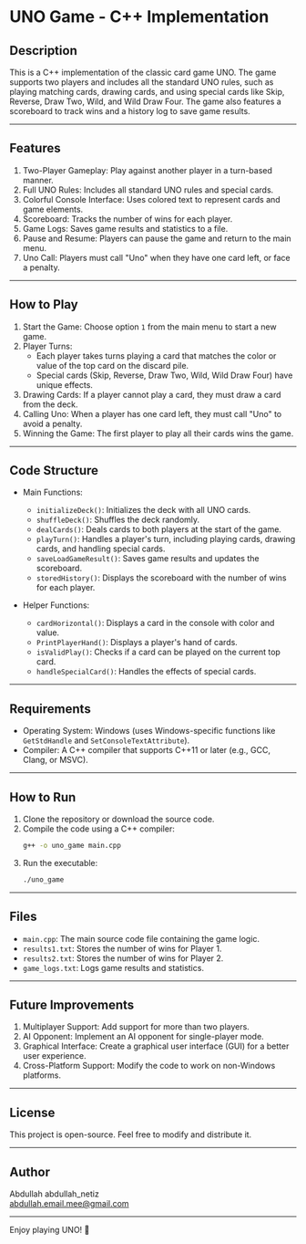# UNO Game - C++ Implementation

## Description
This is a C++ implementation of the classic card game UNO. The game supports two players and includes all the standard UNO rules, such as playing matching cards, drawing cards, and using special cards like Skip, Reverse, Draw Two, Wild, and Wild Draw Four. The game also features a scoreboard to track wins and a history log to save game results.

---

## Features
1. Two-Player Gameplay: Play against another player in a turn-based manner.
2. Full UNO Rules: Includes all standard UNO rules and special cards.
3. Colorful Console Interface: Uses colored text to represent cards and game elements.
4. Scoreboard: Tracks the number of wins for each player.
5. Game Logs: Saves game results and statistics to a file.
6. Pause and Resume: Players can pause the game and return to the main menu.
7. Uno Call: Players must call "Uno" when they have one card left, or face a penalty.

---

## How to Play
1. Start the Game: Choose option `1` from the main menu to start a new game.
2. Player Turns:
   - Each player takes turns playing a card that matches the color or value of the top card on the discard pile.
   - Special cards (Skip, Reverse, Draw Two, Wild, Wild Draw Four) have unique effects.
3. Drawing Cards: If a player cannot play a card, they must draw a card from the deck.
4. Calling Uno: When a player has one card left, they must call "Uno" to avoid a penalty.
5. Winning the Game: The first player to play all their cards wins the game.

---

## Code Structure
- Main Functions:
  - `initializeDeck()`: Initializes the deck with all UNO cards.
  - `shuffleDeck()`: Shuffles the deck randomly.
  - `dealCards()`: Deals cards to both players at the start of the game.
  - `playTurn()`: Handles a player's turn, including playing cards, drawing cards, and handling special cards.
  - `saveLoadGameResult()`: Saves game results and updates the scoreboard.
  - `storedHistory()`: Displays the scoreboard with the number of wins for each player.

- Helper Functions:
  - `cardHorizontal()`: Displays a card in the console with color and value.
  - `PrintPlayerHand()`: Displays a player's hand of cards.
  - `isValidPlay()`: Checks if a card can be played on the current top card.
  - `handleSpecialCard()`: Handles the effects of special cards.

---

## Requirements
- Operating System: Windows (uses Windows-specific functions like `GetStdHandle` and `SetConsoleTextAttribute`).
- Compiler: A C++ compiler that supports C++11 or later (e.g., GCC, Clang, or MSVC).

---

## How to Run
1. Clone the repository or download the source code.
2. Compile the code using a C++ compiler:
   ```bash
   g++ -o uno_game main.cpp
   ```
3. Run the executable:
   ```bash
   ./uno_game
   ```

---

## Files
- `main.cpp`: The main source code file containing the game logic.
- `results1.txt`: Stores the number of wins for Player 1.
- `results2.txt`: Stores the number of wins for Player 2.
- `game_logs.txt`: Logs game results and statistics.

---

## Future Improvements
1. Multiplayer Support: Add support for more than two players.
2. AI Opponent: Implement an AI opponent for single-player mode.
3. Graphical Interface: Create a graphical user interface (GUI) for a better user experience.
4. Cross-Platform Support: Modify the code to work on non-Windows platforms.

---

## License
This project is open-source. Feel free to modify and distribute it.

---

## Author
Abdullah 
abdullah_netiz  
abdullah.email.mee@gmail.com

---

Enjoy playing UNO! 🎴
